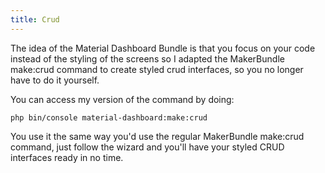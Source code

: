 ```yaml
---
title: Crud
---
```


The idea of the Material Dashboard Bundle is that you focus on your code instead of the styling of the screens so I adapted the MakerBundle make:crud command to create styled crud interfaces, so you no longer have to do it yourself.

You can access my version of the command by doing:

```
php bin/console material-dashboard:make:crud
```

You use it the same way you'd use the regular MakerBundle make:crud command, just follow the wizard and you'll have your styled CRUD interfaces ready in no time.